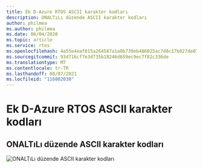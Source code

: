 ```yaml
---
title: Ek D-Azure RTOS ASCII karakter kodları
description: ONALTıLı düzende ASCII karakter kodları
author: philmea
ms.author: philmea
ms.date: 06/04/2020
ms.topic: article
ms.service: rtos
ms.openlocfilehash: 4a55e4eaf815a264587a1a0b739eb486025ac7d8c17b027de0711ff514159bca
ms.sourcegitcommit: 93d716cf7e3d735b18246d659ec9ec7f82c336de
ms.translationtype: MT
ms.contentlocale: tr-TR
ms.lasthandoff: 08/07/2021
ms.locfileid: "116802030"
---
```

# <a name="appendix-d---azure-rtos-ascii-character-codes"></a>Ek D-Azure RTOS ASCII karakter kodları

## <a name="ascii-character-codes-in-hex"></a>ONALTıLı düzende ASCII karakter kodları

![ONALTıLı düzende ASCII karakter kodları](media/image12.png)